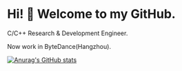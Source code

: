 # Hi! 👋 Welcome to my GitHub.

C/C++ Research & Development Engineer.

Now work in ByteDance(Hangzhou).

[![Anurag's GitHub stats](https://github-readme-stats.vercel.app/api?username=nolongerwait&show_icons=true&theme=vision-friendly-dark)](https://github.com/anuraghazra/github-readme-stats)

<!--
**nolongerwait/nolongerwait** is a ✨ _special_ ✨ repository because its `README.md` (this file) appears on your GitHub profile.

Here are some ideas to get you started:

- 🔭 I’m currently working on ...
- 🌱 I’m currently learning ...
- 👯 I’m looking to collaborate on ...
- 🤔 I’m looking for help with ...
- 💬 Ask me about ...
- 📫 How to reach me: ...
- 😄 Pronouns: ...
- ⚡ Fun fact: ...
-->
